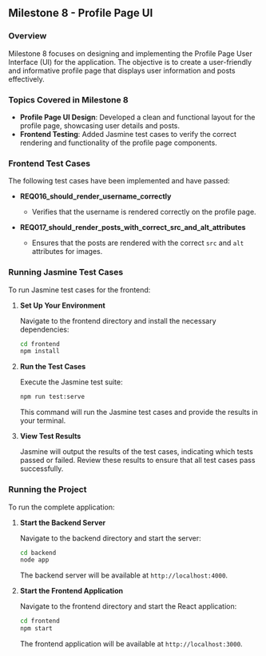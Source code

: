 
## **Milestone 8 - Profile Page UI**

### **Overview**

Milestone 8 focuses on designing and implementing the Profile Page User Interface (UI) for the application. The objective is to create a user-friendly and informative profile page that displays user information and posts effectively.

### **Topics Covered in Milestone 8**

- **Profile Page UI Design**: Developed a clean and functional layout for the profile page, showcasing user details and posts.
- **Frontend Testing**: Added Jasmine test cases to verify the correct rendering and functionality of the profile page components.

### **Frontend Test Cases**

The following test cases have been implemented and have passed:

- **REQ016_should_render_username_correctly**
  - Verifies that the username is rendered correctly on the profile page.

- **REQ017_should_render_posts_with_correct_src_and_alt_attributes**
  - Ensures that the posts are rendered with the correct `src` and `alt` attributes for images.

### **Running Jasmine Test Cases**

To run Jasmine test cases for the frontend:

1. **Set Up Your Environment**

   Navigate to the frontend directory and install the necessary dependencies:
   ```bash
   cd frontend
   npm install
   ```

2. **Run the Test Cases**

   Execute the Jasmine test suite:
   ```bash
   npm run test:serve
   ```

   This command will run the Jasmine test cases and provide the results in your terminal.

3. **View Test Results**

   Jasmine will output the results of the test cases, indicating which tests passed or failed. Review these results to ensure that all test cases pass successfully.

### **Running the Project**

To run the complete application:

1. **Start the Backend Server**

   Navigate to the backend directory and start the server:
   ```bash
   cd backend
   node app
   ```

   The backend server will be available at `http://localhost:4000`.

2. **Start the Frontend Application**

   Navigate to the frontend directory and start the React application:
   ```bash
   cd frontend
   npm start
   ```

   The frontend application will be available at `http://localhost:3000`.


